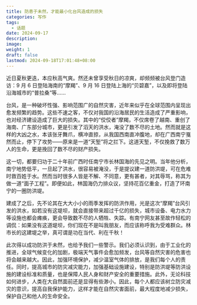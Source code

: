 ```yaml
---
title: 防患于未然，才能最小化台风造成的损失
categories: 写作
tags:
  - 话题
date: 2024-09-17
description: 
image: 
weight: 1
draft: false
lastmod: 2024-09-18T17:01:48+08:00
---
```

近日夏秋更迭，本应秋高气爽。然还未曾享受秋日的凉爽，却频频被台风登门造访：9 月 6 日登陆海南的“摩羯”、9 月 16 日登陆上海的“贝碧嘉”，以及即将登陆沿海城市的“普拉桑”等……

台风，是一种破坏性强、影响范围广的自然灾害，近年来似乎在全球范围内呈现出愈发频繁的趋势。这些不速之客，不仅对我国的沿海居民的生活造成了严重影响，也对经济建设造成了巨大的损失。其中的“佼佼者”摩羯，不仅席卷了越南、重创了海南、广东部分城市，更是引发了滔天的洪水，淹没了数不尽的土地。然而就是这样的大凶之水，本该张牙舞爪，横冲直掠，从我国西南直冲腹地，却在广西南宁戛然而止，停下了攻势——原来是一道“天堑”将之拦下。这道天堑，不仅挽救了数万人的生命，更是挽回了数不尽的财产损失。

这一切，都要归功于二十年前广西时任南宁市长林国海的先见之明。当年他分析，南宁地势低平，一旦起了洪水，很容易被淹没，于是提议建一道防洪堤，可在危难时救百姓于水。然而当时很多人皆是不解、不同意，更有甚者，对其辱骂，称其为做一道“面子工程”。即便如此，林国海仍力排众议，坚持花百亿重金，打造了环南宁的一圈防洪堤。

建成了之后，先不论其在大大小小的雨季发挥的防洪作用，光是这次“摩羯”台风引发的洪水，如若没有这堤坝，就会直接带来超过千亿的损失，城市设备、电力水力等设施也都会瘫痪，更会导致数不尽的人牺牲、失踪。有南宁网友甚至故作轻松的调侃：如果没有这道堤坝，你们现在不是叫我朋友，而应该称呼我为受难群众。林市长的这建堤之举，真可谓是功在当代、利在千秋！

此次得以成功防洪于未然，也给予我们一些警示。我们必须认识到，由于工业化的推进，全球气候变化的加剧，极端天气事件会愈加频发，台风等自然灾害的危害也将会越来越大。因此，加强环境保护，减少温室气体的排放，是我们每个人的责任。同时，提高城市的防灾减灾能力，加强基础设施建设，特别是防洪堤等防洪设施的建设标准和质量，也是保障人民人身和财产安全的重要措施。此外，无论科技如何进步，人类在大自然面前还是显得有些渺小。因此，每个人都应该树立防灾减灾的意识，提高自我保护能力，这样才能在自然灾害面前，最大程度地减少损失，保护自己和他人的生命安全。


